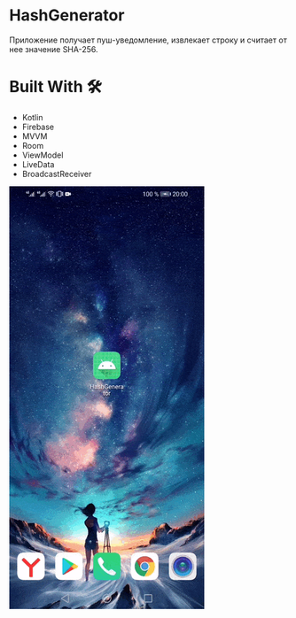 # HashGenerator

Приложение получает пуш-уведомление, извлекает строку и считает от нее значение SHA-256. 

# Built With 🛠
- Kotlin
- Firebase
- MVVM
- Room
- ViewModel
- LiveData
- BroadcastReceiver

![alt text](https://github.com/Ameno1807/HashGenerator/blob/master/hash.gif)
